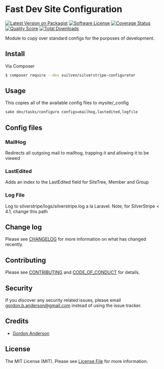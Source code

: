 # Fast Dev Site Configuration

[![Latest Version on Packagist][ico-version]][link-packagist]
[![Software License][ico-license]](LICENSE.md)
[![Coverage Status][ico-scrutinizer]][link-scrutinizer]
[![Quality Score][ico-code-quality]][link-code-quality]
[![Total Downloads][ico-downloads]][link-downloads]

Module to copy over standard configs for the purposes of development.

## Install

Via Composer

``` bash
$ composer require --dev suilven/silverstripe-configurator
```

## Usage
This copies all of the available config files to mysite/_config
``` bash
sake dev/tasks/configure configs=mailhog,lastedited,logfile
```
## Config files
### MailHog
Redirects all outgoing mail to mailhog, trapping it and allowing it to be viewed

### LastEdited
Adds an index to the LastEdited field for SiteTree, Member and Group

### Log File
Log to silverstripe/logs/silverstripe.log a la Laravel.  Note, for SilverStripe < 4.1, change this path

## Change log

Please see [CHANGELOG](CHANGELOG.md) for more information on what has changed recently.



## Contributing

Please see [CONTRIBUTING](CONTRIBUTING.md) and [CODE_OF_CONDUCT](CODE_OF_CONDUCT.md) for details.

## Security

If you discover any security related issues, please email gordon.b.anderson@gmail.com instead of using the issue tracker.

## Credits

- [Gordon Anderson][link-author]

## License

The MIT License (MIT). Please see [License File](LICENSE.md) for more information.

[ico-version]: https://img.shields.io/packagist/v/suilven/silverstripe-configurator.svg?style=flat-square
[ico-license]: https://img.shields.io/badge/license-MIT-brightgreen.svg?style=flat-square
[ico-travis]: https://img.shields.io/travis/suilven/silverstripe-configurator/master.svg?style=flat-square
[ico-scrutinizer]: https://img.shields.io/scrutinizer/coverage/g/suilven/silverstripe-configurator.svg?style=flat-square
[ico-code-quality]: https://img.shields.io/scrutinizer/g/suilven/silverstripe-configurator.svg?style=flat-square
[ico-downloads]: https://img.shields.io/packagist/dt/suilven/silverstripe-configurator.svg?style=flat-square

[link-packagist]: https://packagist.org/packages/suilven/silverstripe-configurator
[link-travis]: https://travis-ci.org/suilven/silverstripe-configurator
[link-scrutinizer]: https://scrutinizer-ci.com/g/suilven/silverstripe-configurator/code-structure
[link-code-quality]: https://scrutinizer-ci.com/g/suilven/silverstripe-configurator
[link-downloads]: https://packagist.org/packages/suilven/silverstripe-configurator
[link-author]: https://github.com/gordonbanderson
